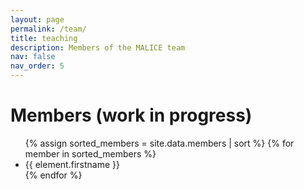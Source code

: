 ```yaml
---
layout: page
permalink: /team/
title: teaching
description: Members of the MALICE team
nav: false
nav_order: 5
---
```


<h1>Members (work in progress)</h1>

<ul>
  {% assign sorted_members = site.data.members | sort %}
  {% for member in sorted_members %}
    <li>{{ element.firstname }}</li>
  {% endfor %}
</ul>

